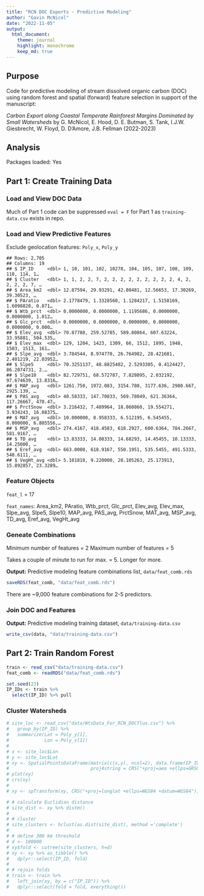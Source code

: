 ```yaml
---
title: "RCN DOC Exports - Predictive Modeling"
author: "Gavin McNicol"
date: "2022-11-05"
output: 
  html_document:
    theme: journal
    highlight: monochrome
    keep_md: true
---
```




## Purpose

Code for predictive modeling of stream dissolved organic carbon (DOC) using random forest and spatial (forward) feature selection in support of the manuscript:

*Carbon Export along Coastal Temperate Rainforest Margins Dominated by Small Watersheds* by G. McNicol, E. Hood, D. E. Butman, S. Tank, I.J.W. Giesbrecht, W. Floyd, D. D’Amore, J.B. Fellman (2022-2023)

## Analysis



Packages loaded: Yes



## Part 1: Create Training Data

### Load and View DOC Data

Much of Part 1 code can be suppressed `eval = F` for Part 1 as `training-data.csv` exists in repo.




### Load and View Predictive Features

Exclude geolocation features: `Poly_x`, `Poly_y`


```
## Rows: 2,705
## Columns: 19
## $ IP_ID     <dbl> 1, 10, 101, 102, 10278, 104, 105, 107, 108, 109, 110, 114, 1…
## $ Cluster   <dbl> 1, 1, 2, 2, 7, 2, 2, 2, 2, 2, 2, 2, 2, 2, 4, 2, 2, 2, 2, 7, …
## $ Area_km2  <dbl> 12.87594, 29.93291, 42.80481, 12.56653, 17.30269, 39.30523, …
## $ PAratio   <dbl> 2.1778479, 1.3328560, 1.1284217, 1.5158169, 1.6098820, 0.871…
## $ Wtb_prct  <dbl> 0.0000000, 0.0000000, 1.1195686, 0.0000000, 0.0000000, 1.012…
## $ Glc_prct  <dbl> 0.0000000, 0.0000000, 0.0000000, 0.0000000, 0.0000000, 0.000…
## $ Elev_avg  <dbl> 70.87788, 259.52785, 589.80864, 607.63224, 33.95881, 504.535…
## $ Elev_max  <dbl> 129, 1204, 1423, 1309, 66, 1512, 1895, 1948, 1503, 1513, 161…
## $ Slpe_avg  <dbl> 3.784544, 8.974770, 26.764982, 28.421681, 2.401219, 22.03952…
## $ Slpe5     <dbl> 70.3251137, 48.8825402, 2.5293305, 0.4124427, 86.2074731, 2.…
## $ Slpe10    <dbl> 82.729751, 68.572787, 7.828095, 2.032192, 97.674639, 13.8316…
## $ MAP_avg   <dbl> 1261.750, 1972.083, 3154.780, 3177.636, 2980.667, 2925.139, …
## $ PAS_avg   <dbl> 40.58333, 147.70833, 569.78049, 621.36364, 117.26667, 470.47…
## $ PrctSnow  <dbl> 3.216432, 7.489964, 18.060860, 19.554271, 3.934243, 16.08375…
## $ MAT_avg   <dbl> 10.000000, 8.958333, 6.512195, 6.545455, 8.000000, 6.805556,…
## $ MSP_avg   <dbl> 274.4167, 418.4583, 618.2927, 600.6364, 784.2667, 581.9167, …
## $ TD_avg    <dbl> 13.83333, 14.08333, 14.68293, 14.45455, 10.13333, 14.25000, …
## $ Eref_avg  <dbl> 663.0000, 618.9167, 550.1951, 535.5455, 491.5333, 540.6111, …
## $ VegHt_avg <dbl> 5.181818, 9.220000, 28.105263, 25.173913, 15.892857, 23.3289…
```

### Feature Objects



`feat_l` = 17  

`feat_names`: Area_km2, PAratio, Wtb_prct, Glc_prct, Elev_avg, Elev_max, Slpe_avg, Slpe5, Slpe10, MAP_avg, PAS_avg, PrctSnow, MAT_avg, MSP_avg, TD_avg, Eref_avg, VegHt_avg

### Geneate Combinations

Minimum number of features = 2
Maximum number of features = 5

Takes a couple of minute to run for max. = 5. Longer for more.





**Output:** Predictive modeling feature combinations list, `data/feat_comb.rds`


```r
saveRDS(feat_comb, "data/feat_comb.rds")
```

There are ~9,000 feature combinations for 2-5 predictors.

### Join DOC and Features



**Output:** Predictive modeling training dataset, `data/training-data.csv`


```r
write_csv(data, "data/training-data.csv")
```

## Part 2: Train Random Forest


```r
train <- read_csv("data/training-data.csv")
feat_comb <- readRDS("data/feat_comb.rds")
```


```r
set.seed(23)
IP_IDs <- train %>% 
  select(IP_ID) %>% pull
```

### Cluster Watersheds


```r
# site_loc <- read_csv("data/WtsData_For_RCN_DOCflux.csv") %>% 
#   group_by(IP_ID) %>% 
#   summarize(Lat = Poly_y[1],
#             Lon = Poly_x[1]) 
# 
# x <- site_loc$Lon
# y <- site_loc$Lat
# xy <- SpatialPointsDataFrame(matrix(c(x,y), ncol=2), data.frame(IP_ID=site_loc$IP_ID),
#                              proj4string = CRS("+proj=aea +ellps=GRS80 +datum=NAD83"))
# plot(xy)
# crs(xy)
# 
# xy <- spTransform(xy, CRS("+proj=longlat +ellps=WGS84 +datum=WGS84")) 

# # calculate Euclidian distance 
# site_dist <- xy %>% distm()
# 
# # cluster
# site_clusters <- hclust(as.dist(site_dist), method ='complete')
# 
# # define 300 km threshold
# d <- 100000
# xy$fold <- cutree(site_clusters, h=d) 
# xy <- xy %>% as_tibble() %>% 
#   dplyr::select(IP_ID, fold)
# 
# # rejoin folds
# train <- train %>% 
#   left_join(xy, by = c("IP_ID")) %>%
#   dplyr::select(fold = fold, everything())
```


